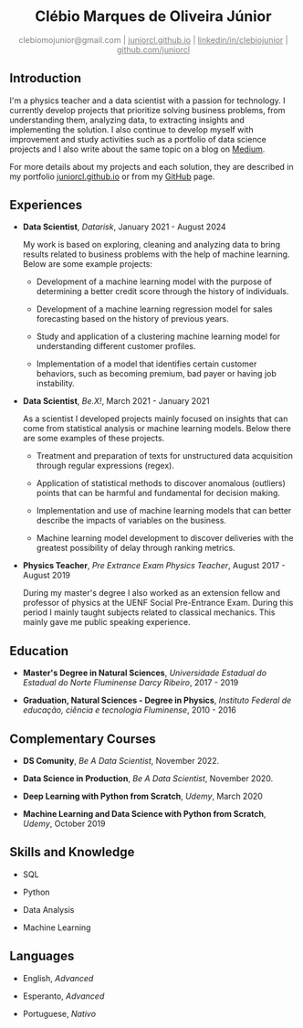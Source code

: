 <div align="center"><big><h2>Clébio Marques de Oliveira Júnior</big></h2></div>

<div align="center" style="color:gray"> 
    clebiomojunior@gmail.com | <a href="www.juniorcl.github.io" style="color:gray">juniorcl.github.io</a> | <a href="https://www.linkedin.com/in/clebiojunior" style="color:gray">linkedin/in/clebiojunior</a> | <a href="https://www.github.com/juniorcl" style="color:gray">github.com/juniorcl</a>
</div>

## Introduction

I'm a physics teacher and a data scientist with a passion for technology. I currently develop projects that prioritize solving business problems, from understanding them, analyzing data, to extracting insights and implementing the solution. I also continue to develop myself with improvement and study activities such as a portfolio of data science projects and I also write about the same topic on a blog on [Medium](https://medium.com/@juniorcl). 

For more details about my projects and each solution, they are described in my portfolio [juniorcl.github.io](https://www.github.com/juniorcl) or from my [GitHub](https://github.com/juniorcl) page.

## Experiences

- **Data Scientist**, *Datarisk*, January 2021 - August 2024

    My work is based on exploring, cleaning and analyzing data to bring results related to business problems with the help of machine learning. Below are some example projects:

    - Development of a machine learning model with the purpose of determining a better credit score through the history of individuals.

    - Development of a machine learning regression model for sales forecasting based on the history of previous years.

    - Study and application of a clustering machine learning model for understanding different customer profiles.
 
    - Implementation of a model that identifies certain customer behaviors, such as becoming premium, bad payer or having job instability.

- **Data Scientist**, *Be.X!*, March 2021 - January 2021

    As a scientist I developed projects mainly focused on insights that can come from statistical analysis or machine learning models. Below there are some examples of these projects.

    - Treatment and preparation of texts for unstructured data acquisition through regular expressions (regex).

    - Application of statistical methods to discover anomalous (outliers) points that can be harmful and fundamental for decision making.

    - Implementation and use of machine learning models that can better describe the impacts of variables on the business.

    - Machine learning model development to discover deliveries with the greatest possibility of delay through ranking metrics.

- **Physics Teacher**, *Pre Extrance Exam Physics Teacher*, August 2017 - August 2019

    During my master's degree I also worked as an extension fellow and professor of physics at the UENF Social Pre-Entrance Exam. During this period I mainly taught subjects related to classical mechanics. This mainly gave me public speaking experience.

## Education

- **Master's Degree in Natural Sciences**, *Universidade Estadual do Estadual do Norte Fluminense Darcy Ribeiro*, 2017 - 2019

- **Graduation, Natural Sciences - Degree in Physics**, *Instituto Federal de educação, ciência e tecnologia Fluminense*, 2010 - 2016

## Complementary Courses

- **DS Comunity**, *Be A Data Scientist*, November 2022.

- **Data Science in Production**, *Be A Data Scientist*, November 2020.

- **Deep Learning with Python from Scratch**, *Udemy*, March 2020

- **Machine Learning and Data Science with Python from Scratch**, *Udemy*, October 2019

## Skills and Knowledge

- SQL

- Python

- Data Analysis

- Machine Learning

## Languages

- English, *Advanced*

- Esperanto, *Advanced*

- Portuguese, *Nativo*
